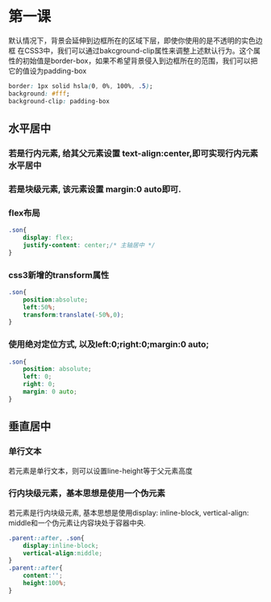 # 第一课

默认情况下，背景会延伸到边框所在的区域下层，即使你使用的是不透明的实色边框 
在CSS3中，我们可以通过bakcground-clip属性来调整上述默认行为。这个属性的初始值是border-box，如果不希望背景侵入到边框所在的范围，我们可以把它的值设为padding-box
```css
border: 1px solid hsla(0, 0%, 100%, .5);
background: #fff;
background-clip: padding-box
```

## 水平居中

### 若是行内元素, 给其父元素设置 text-align:center,即可实现行内元素水平居中
### 若是块级元素, 该元素设置 margin:0 auto即可.
### flex布局
```css
.son{
    display: flex;
    justify-content: center;/* 主轴居中 */
}
```
### css3新增的transform属性
```css
.son{
    position:absolute;
    left:50%;
    transform:translate(-50%,0);
}
```

### 使用绝对定位方式, 以及left:0;right:0;margin:0 auto;
```css
.son{
    position: absolute;
    left: 0;
    right: 0;
    margin: 0 auto;
}
```
## 垂直居中
### 单行文本
若元素是单行文本，则可以设置line-height等于父元素高度

### 行内块级元素，基本思想是使用一个伪元素
若元素是行内块级元素, 基本思想是使用display: inline-block, vertical-align: middle和一个伪元素让内容块处于容器中央.
```css
.parent::after, .son{
    display:inline-block;
    vertical-align:middle;
}
.parent::after{
    content:'';
    height:100%;
}
```






